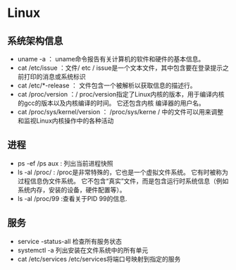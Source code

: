 # Linux

## 系统架构信息
* uname -a ： uname命令报告有关计算机的软件和硬件的基本信息。
* cat /etc/issue ：文件/ etc / issue是一个文本文件，其中包含要在登录提示之前打印的消息或系统标识
* cat /etc/*-release ： 文件包含一个被解析以获取信息的描述行。
* cat /proc/version ：/ proc/version指定了Linux内核的版本，用于编译内核的gcc的版本以及内核编译的时间。 它还包含内核
编译器的用户名。
* cat /proc/sys/kernel/version ： /proc/sys/kerne / 中的文件可以用来调整和监视Linux内核操作中的各种活动

## 进程

* ps -ef /ps aux : 列出当前进程快照
* ls -al /proc/ : /proc是非常特殊的，它也是一个虚拟文件系统。 它有时被称为过程信息伪文件系统。 它不包含“真实”文件，而是包含运行时系统信息（例如系统内存，安装的设备，硬件配置等）。
* ls -al /proc/99 :查看关于PID 99的信息.

## 服务

* service -status-all 检查所有服务状态
* systemctl -a 列出安装在文件系统中的所有单元
* cat /etc/services /etc/services将端口号映射到指定的服务

